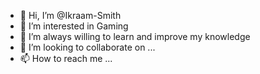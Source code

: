 - 👋 Hi, I’m @Ikraam-Smith
- 👀 I’m interested in Gaming
- 🌱 I’m always willing to learn and improve my knowledge
- 💞️ I’m looking to collaborate on ...
- 📫 How to reach me ...

<!---
Ikraam-Smith/Ikraam-Smith is a ✨ special ✨ repository because its `README.md` (this file) appears on your GitHub profile.
You can click the Preview link to take a look at your changes.
--->
